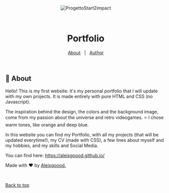 <div align="center" id="top"> 
  <img src="./.github/app.gif" alt="ProgettoStart2impact" />

  &#xa0;


</div>

<h1 align="center">Portfolio</h1>



<p align="center">
  <a href="#dart-about">About</a> &#xa0; | &#xa0; 
  <a href="https://github.com/aleisgoood" target="_blank">Author</a>
</p>

<br>

## :dart: About ##

Hello! This is my first website: it's my personal portfolio that I will update with my own projects.
It is made entirely with pure HTML and CSS (no Javascript).

The inspiration behind the design, the colors and the background image, come from my passion about the universe and retro videogames. :star:
I chose warm tones, like orange and deep blue.

In this website you can find my Portfolio, with all my projects (that will be updated everytime!), my CV (made with CSS), a few lines about myself and my hobbies, and my skills and Social Media.

You can find here:
https://aleisgoood.github.io/



Made with :heart: by <a href="https://github.com/{{YOUR_GITHUB_USERNAME}}" target="_blank">Aleisgoood.</a>

&#xa0;

<a href="#top">Back to top</a>
